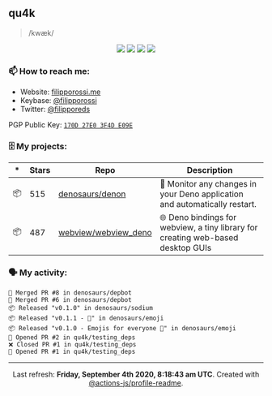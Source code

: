 ## qu4k

> /kwæk/

<p align="center">
  <img src="https://img.shields.io/badge/last%20major%20release-aug.%202000-important" />
  <img src="https://img.shields.io/badge/unminified%20size-6%20feet%206%20inches-informational" />
  <img src="https://img.shields.io/badge/vulnerabilities-high-critical" />
  <img src="https://img.shields.io/badge/code%20quality-A%20for%20effort-success" />
</p>

### 📫 How to reach me:

- Website: [filipporossi.me](https://filipporossi.me/)
- Keybase: [@filipporossi](https://keybase.io/filipporossi)
- Twitter: [@filipporeds](https://keybase.io/filipporeds)

PGP Public Key: [`170D 27E0 3F4D E09E`](https://keybase.io/filipporossi/pgp_keys.asc)

### 🗄 My projects:

|*|Stars|Repo|Description|
|---|---|---|---|
| 📦 | 515 | [denosaurs/denon](https://github.com/denosaurs/denon) | 👀 Monitor any changes in your Deno application and automatically restart. |
| 📦 | 487 | [webview/webview_deno](https://github.com/webview/webview_deno) | 🌐 Deno bindings for webview, a tiny library for creating web-based desktop GUIs |

### 🗣 My activity:

```
🎉 Merged PR #8 in denosaurs/depbot
🎉 Merged PR #6 in denosaurs/depbot
📦 Released "v0.1.0" in denosaurs/sodium
📦 Released "v0.1.1 - 🦄" in denosaurs/emoji
📦 Released "v0.1.0 - Emojis for everyone 🦄" in denosaurs/emoji
💪 Opened PR #2 in qu4k/testing_deps
❌ Closed PR #1 in qu4k/testing_deps
💪 Opened PR #1 in qu4k/testing_deps
```

---

<p align="center">Last refresh: <b>Friday, September 4th 2020, 8:18:43 am UTC</b>. Created with <a href=https://github.com/marketplace/actions/profile-readme>@actions-js/profile-readme</a>.</p>

